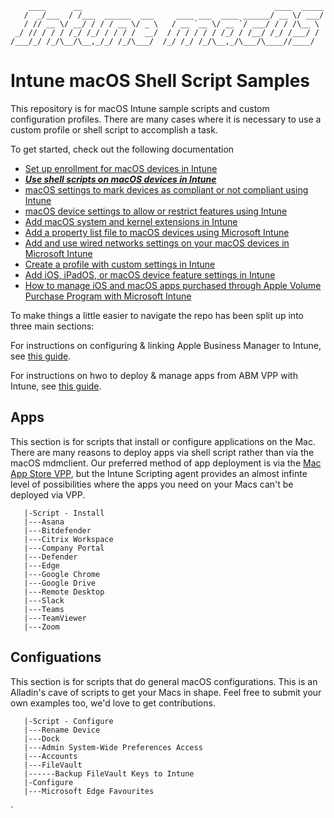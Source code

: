         ____      __                                           ____  _____
       /  _/___  / /___  ______  ___     ____ ___  ____ ______/ __ \/ ___/
       / // __ \/ __/ / / / __ \/ _ \   / __ `__ \/ __ `/ ___/ / / /\__ \ 
     _/ // / / / /_/ /_/ / / / /  __/  / / / / / / /_/ / /__/ /_/ /___/ / 
    /___/_/ /_/\__/\__,_/_/ /_/\___/  /_/ /_/ /_/\__,_/\___/\____//____/  
                                                                      

# Intune macOS Shell Script Samples

This repository is for macOS Intune sample scripts and custom configuration profiles. There are many cases where it is necessary to use a custom profile or shell script to accomplish a task.

To get started, check out the following documentation
- [Set up enrollment for macOS devices in Intune](https://docs.microsoft.com/en-us/mem/intune/enrollment/macos-enroll)
- ***[Use shell scripts on macOS devices in Intune](https://docs.microsoft.com/en-us/mem/intune/apps/macos-shell-scripts)***
- [macOS settings to mark devices as compliant or not compliant using Intune](https://docs.microsoft.com/en-us/mem/intune/protect/compliance-policy-create-mac-os)
- [macOS device settings to allow or restrict features using Intune](https://docs.microsoft.com/en-us/mem/intune/configuration/device-restrictions-macos)
- [Add macOS system and kernel extensions in Intune](https://docs.microsoft.com/en-us/mem/intune/configuration/kernel-extensions-overview-macos)
- [Add a property list file to macOS devices using Microsoft Intune](https://docs.microsoft.com/en-us/mem/intune/configuration/preference-file-settings-macos)
- [Add and use wired networks settings on your macOS devices in Microsoft Intune](https://docs.microsoft.com/en-us/mem/intune/configuration/wired-networks-configure)
- [Create a profile with custom settings in Intune](https://docs.microsoft.com/en-us/mem/intune/configuration/custom-settings-configure)
- [Add iOS, iPadOS, or macOS device feature settings in Intune](https://docs.microsoft.com/en-us/mem/intune/configuration/device-features-configure)
- [How to manage iOS and macOS apps purchased through Apple Volume Purchase Program with Microsoft Intune](https://docs.microsoft.com/en-us/mem/intune/apps/vpp-apps-ios)

To make things a little easier to navigate the repo has been split up into three main sections:

For instructions on configuring & linking Apple Business Manager to Intune, see [this guide](ABM_to_Intune_Configuration.md).

For instructions on hwo to deploy & manage apps from ABM VPP with Intune, see [this guide](VPP_with_Intune_Configuration.md).


## Apps

This section is for scripts that install or configure applications on the Mac. There are many reasons to deploy apps via shell script rather than via the macOS mdmclient. Our preferred method of app deployment is via the [Mac App Store VPP](https://docs.microsoft.com/en-us/mem/intune/apps/vpp-apps-ios), but the Intune Scripting agent provides an almost infinte level of possibilities where the apps you need on your Macs can't be deployed via VPP.

```
   |-Script - Install
   |---Asana
   |---Bitdefender
   |---Citrix Workspace
   |---Company Portal
   |---Defender
   |---Edge
   |---Google Chrome
   |---Google Drive
   |---Remote Desktop
   |---Slack
   |---Teams
   |---TeamViewer
   |---Zoom
```

## Configuations

This section is for scripts that do general macOS configurations. This is an Alladin's cave of scripts to get your Macs in shape. Feel free to submit your own examples too, we'd love to get contributions.

```
   |-Script - Configure
   |---Rename Device
   |---Dock
   |---Admin System-Wide Preferences Access
   |---Accounts
   |---FileVault
   |------Backup FileVault Keys to Intune
   |-Configure
   |---Microsoft Edge Favourites

```
`
